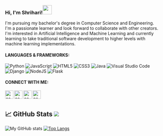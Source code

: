 ### Hi, I'm Shrihari!<img src="https://raw.githubusercontent.com/MartinHeinz/MartinHeinz/master/wave.gif" width="30px">
I'm pursuing my bachelor's degree in Computer Science and Engineering. I'm a passionate learner and look forward to collaborate with other creators. I'm interested in Artificial Intelligence and Machine Learning and currently learning to take traditional software development to higher levels with machine learning implementations.


#### LANGUAGES & FRAMEWORKS:  

<img alt="Python" src="https://img.shields.io/badge/python-%2314354C.svg?style=for-the-badge&logo=python&logoColor=white"/> <img alt="JavaScript" src="https://img.shields.io/badge/javascript-%23323330.svg?style=for-the-badge&logo=javascript&logoColor=%23F7DF1E"/> <img alt="HTML5" src="https://img.shields.io/badge/html5-%23E34F26.svg?style=for-the-badge&logo=html5&logoColor=white"/> <img alt="CSS3" src="https://img.shields.io/badge/css3-%231572B6.svg?style=for-the-badge&logo=css3&logoColor=white"/> <img alt="Java" src="https://img.shields.io/badge/java-%23ED8B00.svg?style=for-the-badge&logo=java&logoColor=white"/> <img alt="Visual Studio Code" src="https://img.shields.io/badge/VSCode-0078d7.svg?style=for-the-badge&logo=visual-studio-code&logoColor=white"/> <img alt="Django" src="https://img.shields.io/badge/django-%23092E20.svg?style=for-the-badge&logo=django&logoColor=white"/> <img alt="NodeJS" src="https://img.shields.io/badge/node.js-%2343853D.svg?style=for-the-badge&logo=node-dot-js&logoColor=white"/> <img alt="Flask" src="https://img.shields.io/badge/flask-%23000.svg?style=for-the-badge&logo=flask&logoColor=white"/>

<!---
#### DATABASES:
<img alt="MySQL" src="https://img.shields.io/badge/mysql-%2300f.svg?style=for-the-badge&logo=mysql&logoColor=white"/> <img alt="Postgres" src ="https://img.shields.io/badge/postgres-%23316192.svg?style=for-the-badge&logo=postgresql&logoColor=white"/>
--->


#### CONNECT WITH ME:

<a href="https://www.linkedin.com/in/shrihari-shukla-a965641b5/"><img align="left" alt="codeSTACKr | LinkedIn" width="27px" src="https://camo.githubusercontent.com/c8a9c5b414cd812ad6a97a46c29af67239ddaeae08c41724ff7d945fb4c047e5/68747470733a2f2f6564656e742e6769746875622e696f2f537570657254696e7949636f6e732f696d616765732f7376672f6c696e6b6564696e2e737667"></img></a>
<a href="https://www.instagram.com/shrihari.33/"><img align="left" alt="codeSTACKr | Instagram" width="27px" src="https://camo.githubusercontent.com/c9dacf0f25a1489fdbc6c0d2b41cda58b77fa210a13a886d6f99e027adfbd358/68747470733a2f2f6564656e742e6769746875622e696f2f537570657254696e7949636f6e732f696d616765732f7376672f696e7374616772616d2e737667"></img></a>
<a href="https://github.com/shrreeeehari?tab=followers"><img align="left" alt="codeSTACKr | Mail" width="27px" src="https://camo.githubusercontent.com/b079fe922f00c4b86f1b724fbc2e8141c468794ce8adbc9b7456e5e1ad09c622/68747470733a2f2f6564656e742e6769746875622e696f2f537570657254696e7949636f6e732f696d616765732f7376672f6769746875622e737667"></img></a>
<a href="https://www.facebook.com/shrihari.shukla.33/"><img align="left" alt="codeSTACKr | Mail" width="27px" src="https://camo.githubusercontent.com/8f245234577766478eaf3ee72b0615e99bb9ef3eaa56e1c37f75692811181d5c/68747470733a2f2f6564656e742e6769746875622e696f2f537570657254696e7949636f6e732f696d616765732f7376672f66616365626f6f6b2e737667"></img></a>


<br>
<br>

## :chart_with_upwards_trend: GitHub Stats ![](https://komarev.com/ghpvc/?username=shrreeeehari)

![My GitHub stats](https://github-readme-stats.vercel.app/api?username=shrreeeehari&show_icons=true&theme=dracula)
[![Top Langs](https://github-readme-stats.vercel.app/api/top-langs/?username=shrreeeehari&layout=compact&theme=dracula)](https://github.com/shrreeeehari/github-readme-stats)




